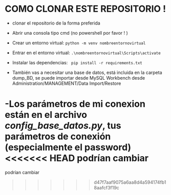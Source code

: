 # COMO CLONAR ESTE REPOSITORIO !

- clonar el repositorio de la forma preferida
- Abrir una consola tipo cmd (no powershell por favor ! )
- Crear un entorno virtual:
          ```
         python -m venv nombreentornovirtual
          ```
- Entrar en el entorno virtual:
            ```
                   .\nombreentornovirtual\Scripts\activate
            ```
- Instalar las dependencias:
           ``` 
                   pip install -r requirements.txt
            ```

- También vas a necesitar una base de datos, está incluida en la carpeta dump_BD, se puede importar desde MySQL Workbench
desde Administration/MANAGEMENT/Data Import/Restore

-Los parámetros de mi conexion están en el archivo *config_base_datos.py*, tus parámetros de conexión (especialmente el password)
<<<<<<< HEAD
podrían cambiar
=======
podrían cambiar
>>>>>>> d47f7aaf9075a6aa8d4a594174fb18aafcf3f19c
